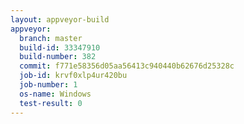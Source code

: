 ```yaml
---
layout: appveyor-build
appveyor:
  branch: master
  build-id: 33347910
  build-number: 382
  commit: f771e58356d05aa56413c940440b62676d25328c
  job-id: krvf0xlp4ur420bu
  job-number: 1
  os-name: Windows
  test-result: 0
---
```

